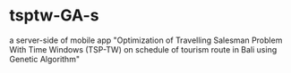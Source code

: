 # tsptw-GA-s
a server-side of mobile app
"Optimization of Travelling Salesman Problem With Time Windows (TSP-TW) on schedule of tourism route in Bali using Genetic Algorithm" 
